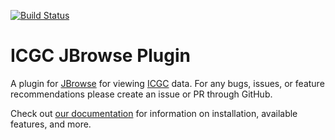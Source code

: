 [![Build Status](https://travis-ci.org/LincolnSteinLab/icgc-viewer.svg?branch=develop)](https://travis-ci.org/LincolnSteinLab/icgc-viewer)
# ICGC JBrowse Plugin
A plugin for [JBrowse](https://jbrowse.org/) for viewing [ICGC](https://icgc.org/) data. For any bugs, issues, or feature recommendations please create an issue or PR through GitHub.

Check out [our documentation](https://lincolnsteinlab.github.io/icgc-viewer/) for information on installation, available features, and more.